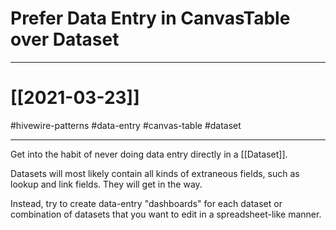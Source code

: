 # Prefer Data Entry in CanvasTable over Dataset

---

# [[2021-03-23]]
#hivewire-patterns #data-entry #canvas-table #dataset

---

Get into the habit of never doing data entry directly in a [[Dataset]].

Datasets will most likely contain all kinds of extraneous fields, such as lookup and link fields. They will get in the way.

Instead, try to create data-entry "dashboards" for each dataset or combination of datasets that you want to edit in a spreadsheet-like manner.

